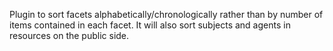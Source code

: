Plugin to sort facets alphabetically/chronologically rather than by number of items contained in each facet. It will also sort subjects and agents in resources on the public side.
